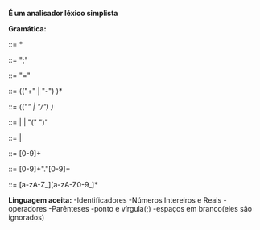 **É um analisador léxico simplista**


**Gramática:**

<programa>       ::= <comando>*

<comando>        ::= <atribuicao> ";"

<atribuicao>     ::= <identificador> "=" <expressao>

<expressao>      ::= <termo> (("+" | "-") <termo>)*

<termo>          ::= <fator> (("*" | "/") <fator>)*

<fator>          ::= <numero> | <identificador> | "(" <expressao> ")"

<numero>         ::= <inteiro> | <real>

<inteiro>        ::= [0-9]+

<real>           ::= [0-9]+"."[0-9]+

<identificador>  ::= [a-zA-Z_][a-zA-Z0-9_]*


**Linguagem aceita:**
-Identificadores
-Números Intereiros e Reais
-operadores
-Parênteses
-ponto e vírgula(;)
-espaços em branco(eles são ignorados)

